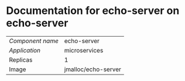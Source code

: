 # Documentation for echo-server on echo-server

|||
| --- | ---- |
| *Component name* | echo-server |
| *Application* | microservices |
| Replicas | 1 |
| Image | jmalloc/echo-server |

